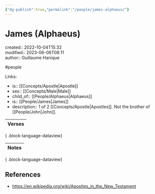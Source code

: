 ```yaml
---
{"dg-publish":true,"permalink":"/people/james-alphaeus/"}
---
```



# James (Alphaeus)

created:: 2022-10-04T15:32  
modified:: 2023-06-06T08:11  
author:: Guillaume Hanique

#people

Links:

- is:: [[Concepts/Apostle\|Apostle]]
- sex:: [[Concepts/Male\|Male]]
- child_of:: [[People/Alphaeus\|Alphaeus]]
- is:: [[People/James\|James]]
- description:: 1 of 2 [[Concepts/Apostle\|Apostles]]. Not the brother of [[People/John\|John]].

| Verses |
| ------ |

{ .block-language-dataview}

| Notes |
| ----- |

{ .block-language-dataview}

## References

- https://en.wikipedia.org/wiki/Apostles_in_the_New_Testament
